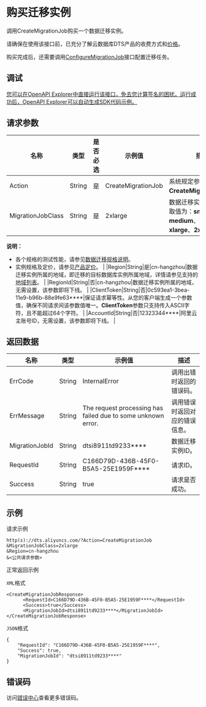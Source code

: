 # 购买迁移实例

调用CreateMigrationJob购买一个数据迁移实例。

请确保在使用该接口前，已充分了解云数据库DTS产品的收费方式和[价格](https://www.alibabacloud.com/zh/product/apsaradb-for-mongodb/pricing)。

购买完成后，还需要调用[ConfigureMigrationJob](https://www.alibabacloud.com/help/zh/doc-detail/49427.htm)接口配置迁移任务。

## 调试

[您可以在OpenAPI Explorer中直接运行该接口，免去您计算签名的困扰。运行成功后，OpenAPI Explorer可以自动生成SDK代码示例。](https://api.aliyun.com/#product=Dts&api=CreateMigrationJob&type=RPC&version=2020-01-01)

## 请求参数

|名称|类型|是否必选|示例值|描述|
|--|--|----|---|--|
|Action|String|是|CreateMigrationJob|系统规定参数，取值：**CreateMigrationJob**。 |
|MigrationJobClass|String|是|2xlarge|数据迁移实例的规格，取值为：**small**、**medium**、**large**、**xlarge**、**2xlarge**。

 **说明：**

-   各个规格的测试性能，请参见[数据迁移规格说明](~~26606~~)。
-   实例规格及定价，请参见[产品定价](~~117780~~)。 |
|Region|String|是|cn-hangzhou|数据迁移实例所属的地域，即迁移的目标数据库实例所属地域，详情请参见支持的[地域列表](~~141033~~)。 |
|RegionId|String|否|cn-hangzhou|数据迁移实例所属的地域，无需设置，该参数即将下线。 |
|ClientToken|String|否|0c593ea1-3bea-11e9-b96b-88e9fe63\*\*\*\*|保证请求幂等性。从您的客户端生成一个参数值，确保不同请求间该参数值唯一。**ClientToken**参数只支持传入ASCII字符，且不能超过64个字符。 |
|AccountId|String|否|12323344\*\*\*\*|阿里云主账号ID，无需设置，该参数即将下线。 |

## 返回数据

|名称|类型|示例值|描述|
|--|--|---|--|
|ErrCode|String|InternalError|调用出错时返回的错误码。 |
|ErrMessage|String|The request processing has failed due to some unknown error.|调用错误时返回对应的错误信息。 |
|MigrationJobId|String|dtsi8911td9233\*\*\*\*|数据迁移实例ID。 |
|RequestId|String|C166D79D-436B-45F0-B5A5-25E1959F\*\*\*\*|请求ID。 |
|Success|String|true|请求是否成功。 |

## 示例

请求示例

```
http(s)://dts.aliyuncs.com/?Action=CreateMigrationJob
&MigrationJobClass=2xlarge
&Region=cn-hangzhou
&<公共请求参数>
```

正常返回示例

`XML`格式

```
<CreateMigrationJobResponse>
      <RequestId>C166D79D-436B-45F0-B5A5-25E1959F****</RequestId>
      <Success>true</Success>
      <MigrationJobId>dtsi8911td9233****</MigrationJobId>
</CreateMigrationJobResponse>
```

`JSON`格式

```
{
	"RequestId": "C166D79D-436B-45F0-B5A5-25E1959F****",
	"Success": true,
	"MigrationJobId": "dtsi8911td9233****"
}
```

## 错误码

访问[错误中心](https://error-center.alibabacloud.com/status/product/Dts)查看更多错误码。

